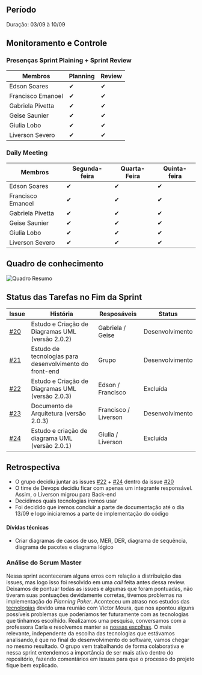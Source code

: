 ## Período
Duração: 03/09 à 10/09

## Monitoramento e Controle
### Presenças Sprint Plaining + Sprint Review
| Membros  |  Planning  |Review  |
| ------------------- | ------------------- |------------------- |
|  Edson Soares |   ✔  |   ✔  |
|  Francisco Emanoel |  ✔  |  ✔  |
|  Gabriela Pivetta |  ✔  |  ✔  |
|  Geise Saunier |  ✔  |  ✔  |
|  Giulia Lobo |  ✔  |  ✔  |
|  Liverson Severo | ✔    |  ✔  |

### Daily Meeting
| Membros | Segunda-feira | Quarta-Feira | Quinta-feira |
|--|--|--|--|
| Edson Soares | ✔ | ✔ | ✔ |
| Francisco Emanoel | ✔ | ✔ | ✔ |
| Gabriela Pivetta | ✔ | ✔ | ✔ |
| Geise Saunier | ✔ | ✔ | ✔ |
| Giulia Lobo | ✔ | ✔ | ✔ |
| Liverson Severo | ✔ | ✔ | ✔ |

## Quadro de conhecimento
![Quadro Resumo](https://raw.githubusercontent.com/fga-eps-mds/2020-1-Ziguen/develop/docs/imagens/quadro_conhecimento.jpg)

## Status das Tarefas no Fim da Sprint
| **Issue** | **História** | **Resposáveis** | **Status** |
|--|--|--|--|
|  [#20](https://github.com/fga-eps-mds/2020-1-Ziguen/issues/20) |  Estudo e Criação de Diagramas UML (versão 2.0.2) |  Gabriela / Geise |  Desenvolvimento |
|  [#21](https://github.com/fga-eps-mds/2020-1-Ziguen/issues/21) |  Estudo de tecnologias para desenvolvimento do front-end |  Grupo  |  Desenvolvimento |
|  [#22](https://github.com/fga-eps-mds/2020-1-Ziguen/issues/22) |  Estudo e Criação de Diagramas UML (versão 2.0.3) | Edson / Francisco  |  Excluída |
| [#23](https://github.com/fga-eps-mds/2020-1-Ziguen/issues/23) |   Documento de Arquitetura (versão 2.0.3) | Francisco / Liverson  |  Desenvolvimento |
| [#24](https://github.com/fga-eps-mds/2020-1-Ziguen/issues/24)  | Estudo e criação de diagrama UML (versão 2.0.1)  | Giulia / Liverson | Excluída  |

## Retrospectiva
- O grupo decidiu juntar as issues [#22](https://github.com/fga-eps-mds/2020-1-Ziguen/issues/22) + [#24](https://github.com/fga-eps-mds/2020-1-Ziguen/issues/24) dentro da issue [#20](https://github.com/fga-eps-mds/2020-1-Ziguen/issues/20)
- O time de Devops decidiu ficar com apenas um integrante responsável. Assim, o Liverson migrou para Back-end 
- Decidimos quais tecnologias iremos usar
- Foi decidido que iremos concluir a parte de documentação até o dia 13/09 e logo iniciaremos a parte de implementação do código


#### Dívidas técnicas
- Criar diagramas de casos de uso, MER, DER, diagrama de sequência, diagrama de pacotes e diagrama lógico 

### Análise do Scrum Master
Nessa sprint aconteceram alguns erros com relação a distribuição das issues, mas logo isso foi resolvido em uma _call_ feita antes dessa review. Deixamos de pontuar todas as issues e algumas que foram pontuadas, não tiveram suas pontuações devidamente corretas, tivemos problemas na implementação do _Planning Poker_. Aconteceu um atraso nos estudos das  [tecnologias](https://github.com/fga-eps-mds/2020-1-Ziguen/issues/26) devido uma reunião com Victor Moura, que nos apontou alguns possíveis problemas que poderíamos ter futuramente com as tecnologias que tínhamos escolhido. Realizamos uma pesquisa, conversamos com a professora Carla e resolvemos manter as [nossas escolhas](https://github.com/fga-eps-mds/2020-1-Ziguen/issues/10). O mais relevante, independente da escolha das tecnologias que estávamos analisando,é que no final do desenvolvimento do software, vamos chegar no mesmo resultado.
O grupo vem trabalhando de forma colaborativa e nessa sprint entendemos a importância de ser mais ativo dentro do repositório, fazendo comentários em issues para que o processo do projeto fique bem explicado.

